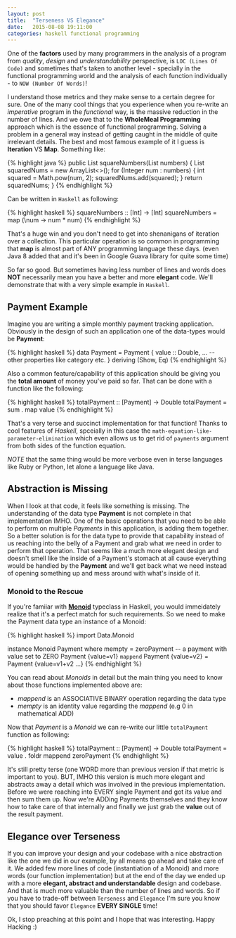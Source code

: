 ```yaml
---
layout: post
title:  "Terseness VS Elegance"
date:   2015-08-08 19:11:00
categories: haskell functional programming
---
```


One of the **factors** used by many programmers in the analysis of a program from *quality*, *design* and *understandability* perspective, is `LOC (Lines Of Code)` and sometimes that's taken to another level - specially in the functional programming world and the analysis of each function individually - to `NOW (Number Of Words)`!

I understand those metrics and they make sense to a certain degree for sure. One of the many cool things that you experience when you re-write an *imperative* program in the *functional* way, is the massive reduction in the number of lines. And we owe that to the **WholeMeal Programming** approach which is the essence of functional programming. Solving a problem in a general way instead of getting caught in the middle of quite irrelevant details. The best and most famous example of it I guess is **Iteration** VS **Map**. Something like:

{% highlight java %}
public List<Integer> squareNumbers(List<Integer> numbers) {
  List<Integer> squaredNums = new ArrayList<>();
  for (Integer num : numbers) {
    int squared = Math.pow(num, 2);
    squaredNums.add(squared);
  }
  return squaredNums;
}
{% endhighlight %}

Can be written in `Haskell` as following:

{% highlight haskell %}
squareNumbers :: [Int] -> [Int]
squareNumbers = map (\num -> num * num)
{% endhighlight %}

That's a huge win and you don't need to get into shenanigans of iteration over a collection. This particular operation is so common in programming that **map** is almost part of ANY programming language these days. (even Java 8 added that and it's been in Google Guava library for quite some time)

So far so good. But sometimes having less number of lines and words does **NOT** necessarily mean you have a better and more **elegant** code. We'll demonstrate that with a very simple example in `Haskell`.

## Payment Example

Imagine you are writing a simple monthly payment tracking application. Obviously in the design of such an application one of the data-types would be **Payment**:

{% highlight haskell %}
data Payment = Payment { value :: Double,
                         ... -- other properties like category etc.
                       } deriving (Show, Eq)
{% endhighlight %}

Also a common feature/capability of this application should be giving you the **total amount** of money you've paid so far. That can be done with a function like the following:

{% highlight haskell %}
totalPayment :: [Payment] -> Double
totalPayment = sum . map value
{% endhighlight %}

That's a very terse and succinct implementation for that function! Thanks to cool features of *Haskell*, spceially in this case the `math-equation-like-parameter-elimination` which even allows us to get rid of `payments` argument from both sides of the function equation.

*NOTE* that the same thing would be more verbose even in terse languages like Ruby or Python, let alone a language like Java.

## Abstraction is Missing

When I look at that code, it feels like something is missing. The understanding of the data type **Payment** is not complete in that implementation IMHO. One of the basic operations that you need to be able to perform on multiple *Payments* in this application, is adding them together. So a better solution is for the data type to provide that capability instead of us reaching into the belly of a Payment and grab what we need in order to perform that operation. That seems like a much more elegant design and doesn't smell like the inside of a Payment's stomach at all cause everything would be handled by the **Payment** and we'll get back what we need instead of opening something up and mess around with what's inside of it.

### Monoid to the Rescue

If you're famiiar with [**Monoid**](https://wiki.haskell.org/Monoid) typeclass in Haskell, you would immeidately realize that it's a perfect match for such requirements. So we need to make the Payment data type an instance of a Monoid:

{% highlight haskell %}
import Data.Monoid

instance Monoid Payment where
  mempty = zeroPayment -- a payment with value set to ZERO
  Payment {value=v1} `mappend` Payment {value=v2} = Payment {value=v1+v2 ...}
{% endhighlight %}

You can read about *Monoids* in detail but the main thing you need to know about those functions implemented above are:

- *mappend* is an ASSOCIATIVE BINARY operation regarding the data type
- *mempty* is an identity value regarding the *mappend* (e.g 0 in mathematical ADD)

Now that *Payment* is a *Monoid* we can re-write our little `totalPayment` function as following:

{% highlight haskell %}
totalPayment :: [Payment] -> Double
totalPayment = value . foldr mappend zeroPayment
{% endhighlight %}

It's still pretty terse (one WORD more than previous version if that metric is important to you). BUT, IMHO this version is much more elegant and abstracts away a detail which was involved in the previous implementation. Before we were reaching into EVERY single Payment and got its value and then sum them up. Now we're ADDing Payments themselves and they know how to take care of that internally and finally we just grab the **value** out of the result payment.

## Elegance over Terseness

If you can improve your design and your codebase with a nice abstraction like the one we did in our example, by all means go ahead and take care of it. We added few more lines of code (instantiation of a Monoid) and more words (our function implementation) but at the end of the day we ended up with a more **elegant, abstract and understandable** design and codebase. And that is much more valuable than the number of lines and words. So if you have to trade-off between `Terseness` and `Elegance` I'm sure you know that you should favor `Elegance` **EVERY SINGLE** time!

Ok, I stop preaching at this point and I hope that was interesting. Happy Hacking :)
